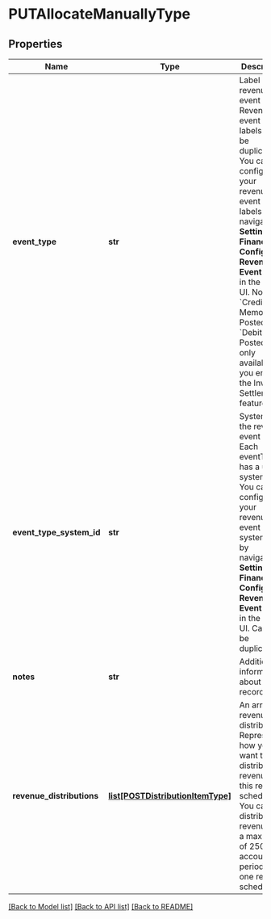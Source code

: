 # PUTAllocateManuallyType

## Properties
Name | Type | Description | Notes
------------ | ------------- | ------------- | -------------
**event_type** | **str** | Label of the revenue event type. Revenue event type labels can be duplicated. You can configure your revenue event type labels by navigating to **Settings &gt; Finance &gt; Configure Revenue Event Types** in the Zuora UI.  Note that &#x60;Credit Memo Posted&#x60; and &#x60;Debit Memo Posted&#x60; are only available if you enable the Invoice Settlement feature.  | [optional] 
**event_type_system_id** | **str** | System ID of the revenue event type. Each eventType has a unique system ID. You can configure your revenue event type system IDs by navigating to **Settings &gt; Finance &gt; Configure Revenue Event Types** in the Zuora UI.  Cannot be duplicated.  | [optional] 
**notes** | **str** | Additional information about this record.  | [optional] 
**revenue_distributions** | [**list[POSTDistributionItemType]**](POSTDistributionItemType.md) | An array of revenue distributions. Represents how you want to distribute revenue for this revenue schedule. You can distribute revenue into a maximum of 250 accounting periods with one revenue schedule.  | [optional] 

[[Back to Model list]](../README.md#documentation-for-models) [[Back to API list]](../README.md#documentation-for-api-endpoints) [[Back to README]](../README.md)


